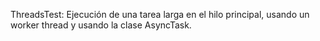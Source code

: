 ThreadsTest: Ejecución de una tarea larga en el hilo principal, usando un worker thread y usando la clase AsyncTask.
